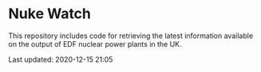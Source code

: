 # Nuke Watch

This repository includes code for retrieving the latest information available on the output of EDF nuclear power plants in the UK.

Last updated: 2020-12-15 21:05